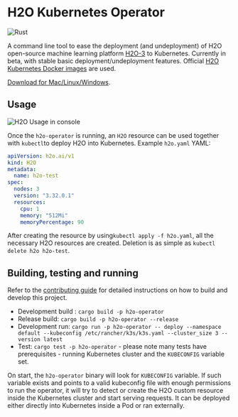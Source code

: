 # H2O Kubernetes Operator

![Rust](https://github.com/h2oai/h2o-kubernetes/workflows/Rust/badge.svg)

A command line tool to ease the deployment (and undeployment) of H2O open-source machine learning platform [H2O-3](https://github.com/h2oai/h2o-3) to Kubernetes. Currently in beta, with stable basic deployment/undeployment features. Official [H2O Kubernetes Docker images](https://hub.docker.com/r/h2oai/h2o-open-source-k8s) are used.

[Download for Mac/Linux/Windows](https://github.com/h2oai/h2o-kubernetes/releases).

## Usage

![H2O Usage in console](../.img/h2o-operator.gif)

Once the `h2o-operator` is running, an `H2O` resource can be used together with `kubectl`to deploy H2O into Kubernetes.
Example `h2o.yaml` YAML:

```yaml
apiVersion: h2o.ai/v1
kind: H2O
metadata:
  name: h2o-test
spec:
  nodes: 3
  version: "3.32.0.1"
  resources:
    cpu: 1
    memory: "512Mi"
    memoryPercentage: 90
```

After creating the resource by using`kubectl apply -f h2o.yaml`, all the necessary H2O resources are created.
Deletion is as simple as `kubectl delete h2o h2o-test`.

## Building, testing and running

Refer to the [contributing guide](../CONTRIBUTING.md) for detailed instructions on how to build and develop this project.

- Development build : `cargo build -p h2o-operator`
- Release build: `cargo build -p h2o-operator --release`
- Development run: `cargo run -p h2o-operator -- deploy --namespace default --kubeconfig /etc/rancher/k3s/k3s.yaml --cluster_size 3 -- version latest`
- Test: `cargo test -p h2o-operator` - please note many tests have prerequisites - running Kubernetes cluster and the `KUBECONFIG` variable set.

On start, the `h2o-operator` binary will look for `KUBECONFIG` variable. If such variable exists and points to a valid 
kubeconfig file with enough permissions to run the operator, it will try to detect or create the H2O custom resource inside 
the Kubernetes cluster and start serving requests. It can be deployed either directly into Kubernetes inside a Pod or ran
externally.